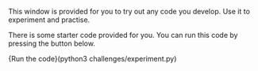 This window is provided for you to try out any code you develop. Use it to experiment and practise.

There is some starter code provided for you. You can run this code by pressing the button below.

{Run the code}(python3 challenges/experiment.py)
